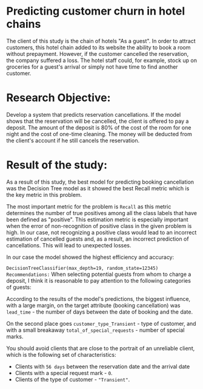 # Predicting customer churn in hotel chains
The client of this study is the chain of hotels "As a guest". In order to attract customers, this hotel chain added to its website the ability to book a room without prepayment. However, if the customer cancelled the reservation, the company suffered a loss. The hotel staff could, for example, stock up on groceries for a guest's arrival or simply not have time to find another customer.
# Research Objective:
Develop a system that predicts reservation cancellations. If the model shows that the reservation will be cancelled, the client is offered to pay a deposit. The amount of the deposit is 80% of the cost of the room for one night and the cost of one-time cleaning. The money will be deducted from the client's account if he still cancels the reservation.
# Result of the study:
As a result of this study, the best model for predicting booking cancellation was the Decision Tree model as it showed the best Recall metric which is the key metric in this problem.

The most important metric for the problem is `Recall` as this metric determines the number of true positives among all the class labels that have been defined as "positive". This estimation metric is especially important when the error of non-recognition of positive class in the given problem is high. In our case, not recognizing a positive class would lead to an incorrect estimation of cancelled guests and, as a result, an incorrect prediction of cancellations. This will lead to unexpected losses.

In our case the model showed the highest efficiency and accuracy:

`DecisionTreeClassifier(max_depth=19, random_state=12345)`
`Recommendations:` When selecting potential guests from whom to charge a deposit, I think it is reasonable to pay attention to the following categories of guests:

According to the results of the model's predictions, the biggest influence, with a large margin, on the target attribute (booking cancellation) was `lead_time` - the number of days between the date of booking and the date.

On the second place goes `customer_type_Transient` - type of customer, and with a small breakaway `total_of_special_requests` - number of special marks.

You should avoid clients that are close to the portrait of an unreliable client, which is the following set of characteristics:

- Clients with `56 days` between the reservation date and the arrival date
- Clients with a special request mark - `0`.
- Clients of the type of customer - `"Transient"`.
